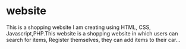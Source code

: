 # website
This is a shopping website I am creating using HTML, CSS, Javascript,PHP.This website is a shopping website in which users can search for items, Register themselves, they can add items to their car…
